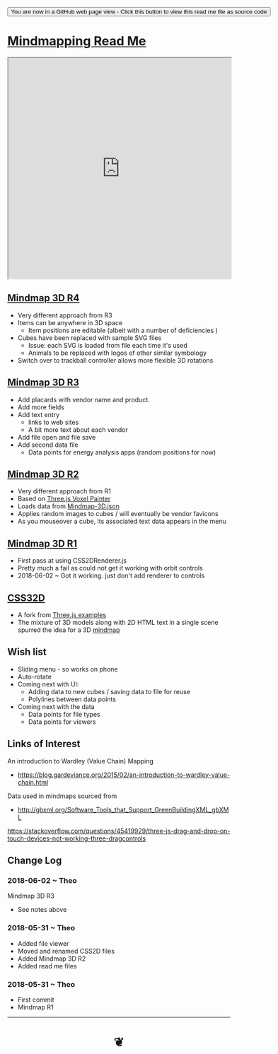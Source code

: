 <span style=display:none; >[You are now in a GitHub source code view - click this link to view Read Me file as a web page]( https://rawgit.com/opentecture/mindmapping/master/ "View file as a web page." ) </span>

<div><input type="button" onclick=window.location.href="https://github.com/opentecture/mindmapping/blob/master/README.md"
 value="You are now in a GitHub web page view - Click this button to view this read me file as source code" /></div>

# [Mindmapping Read Me]( https://rawgit.com/opentecture/mindmapping/master/#README.md )


<iframe src=https://rawgit.com/opentecture/mindmapping/master/mindmap-3d/r3/mindmap-3d.html width=100% height=500px ></iframe>

<span style="display: none" >Iframes are not viewable in GitHub source code view</span>


## [Mindmap 3D R4]( https://rawgit.com/opentecture/mindmapping/master/mindmap-3d/r4/mindmap-3d.html )


* Very different approach from R3
* Items can be anywhere in 3D space
	* Item positions are editable (albeit with a number of deficiencies )
* Cubes have been replaced with sample SVG files
	* Issue: each SVG is loaded from file each time it's used
	* Animals to be replaced with logos of other similar symbology
* Switch over to trackball controller allows more flexible 3D rotations

## [Mindmap 3D R3]( https://rawgit.com/opentecture/mindmapping/master/mindmap-3d/r3/mindmap-3d.html )

* Add placards with vendor name and product.
* Add more fields
* Add text entry
	* links to web sites
	* A bit more text about each vendor
* Add file open and file save
* Add second data file
	* Data points for energy analysis apps (random positions for now)

## [Mindmap 3D R2]( https://rawgit.com/opentecture/mindmapping/master/mindmap-3d/r2/mindmap-3d.html )

* Very different approach from R1
* Based on [Three.js Voxel Painter]( https://threejs.org/examples/#webgl_interactive_voxelpainter )
* Loads data from [Mindmap-3D.json]( mindmap-3d/r2/mindmap-3d.json )
* Applies random images to cubes / will eventually be vendor favicons
* As you mouseover a cube, its associated text data appears in the menu


## [Mindmap 3D R1]( https://rawgit.com/opentecture/mindmapping/master/mindmap-3d/mindmap-3d-1.html )

* First pass at using CSS2DRenderer.js
* Pretty much a fail as could not get it working with orbit controls
* 2018-06-02 ~ Got it working. just don't add renderer to controls

## [CSS32D]( https://rawgit.com/opentecture/mindmapping/master/css2d/index.html )

* A fork from [Three.js examples]( https://threejs.org/examples/ )
* The mixture of 3D models along with 2D HTML text in a single scene spurred the idea for a 3D [mindmap]( https://en.wikipedia.org/wiki/Mind_map )


## Wish list

* Sliding menu - so works on phone
* Auto-rotate
* Coming next with UI:
	* Adding data to new cubes / saving data to file for reuse
	* Polylines between data points
* Coming next with the data
	* Data points for file types
	* Data points for viewers

## Links of Interest


An introduction to Wardley (Value Chain) Mapping
* https://blog.gardeviance.org/2015/02/an-introduction-to-wardley-value-chain.html

Data used in mindmaps sourced from
* http://gbxml.org/Software_Tools_that_Support_GreenBuildingXML_gbXML

https://stackoverflow.com/questions/45419929/three-js-drag-and-drop-on-touch-devices-not-working-three-dragcontrols

## Change Log

### 2018-06-02 ~ Theo

Mindmap 3D R3
* See notes above

### 2018-05-31 ~ Theo

* Added file viewer
* Moved and renamed CSS2D files
* Added Mindmap 3D R2
* Added read me files

### 2018-05-31 ~ Theo

* First commit
* Mindmap R1

***


# <center title="hello!" ><a href=javascript:window.scrollTo(0,0); style=text-decoration:none; > ❦ </a></center>
